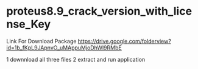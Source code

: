 # proteus8.9_crack_version_with_license_Key
Link For Download Package
https://drive.google.com/folderview?id=1b_fKpL9JApnvO_uMAppuMjoDhWl9RMbE

1 downnload all three files 
2 extract and run application 
